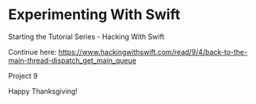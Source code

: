 # Experimenting With Swift

Starting the Tutorial Series - Hacking With Swift

Continue here:
https://www.hackingwithswift.com/read/9/4/back-to-the-main-thread-dispatch_get_main_queue

Project 9

Happy Thanksgiving!



